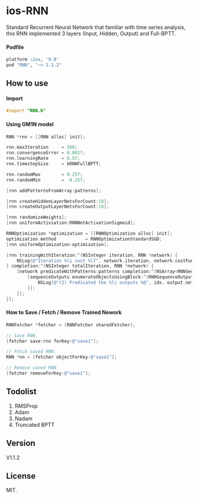 ios-RNN
=================

Standard Recurrent Neural Network that familiar with time series analysis, this RNN implemented 3 layers (Input, Hidden, Output) and Full-BPTT.

#### Podfile

```ruby
platform :ios, '9.0'
pod "RNN", "~> 1.1.2"
```

## How to use

#### Import
``` objective-c
#import "RNN.h"
```

#### Using GM1N model
``` objective-c
RNN *rnn = [[RNN alloc] init];

rnn.maxIteration     = 500;
rnn.convergenceError = 0.001f;
rnn.learningRate     = 0.5f;
rnn.timestepSize     = kRNNFullBPTT;

rnn.randomMax        = 0.25f;
rnn.randomMin        = -0.25f;

[rnn addPatternsFromArray:patterns];

[rnn createHiddenLayerNetsForCount:18];
[rnn createOutputLayerNetsForCount:10];

[rnn randomizeWeights];
[rnn uniformActiviation:RNNNetActivationSigmoid];

RNNOptimization *optimization = [[RNNOptimization alloc] init];
optimization.method           = RNNOptimizationStandardSGD;
[rnn uniformOptimization:optimization];

[rnn trainingWithIteration:^(NSInteger iteration, RNN *network) {
    NSLog(@"Iteration %li cost %lf", network.iteration, network.costFunction.mse);
} completion:^(NSInteger totalIteration, RNN *network) {
    [network predicateWithPatterns:patterns completion:^(NSArray<RNNSequenceOutput *> *sequenceOutputs) {
        [sequenceOutputs enumerateObjectsUsingBlock:^(RNNSequenceOutput * _Nonnull output, NSUInteger idx, BOOL * _Nonnull stop) {
            NSLog(@"(2) Predicated the %li outputs %@", idx, output.networkOutputs);
        }];
    }];
}];

```

#### How to Save / Fetch / Remove Trained Nework
``` objective-c
RNNFetcher *fetcher = [RNNFetcher sharedFetcher];

// Save RNN.
[fetcher save:rnn forKey:@"save1"];

// Fetch saved RNN.
RNN *nn = [fetcher objectForKey:@"save1"];

// Remove saved RNN.
[fetcher removeForKey:@"save1"];
```

## Todolist

1. RMSProp <br />
2. Adam <br />
3. Nadam <br />
4. Truncated BPTT <br />

## Version

V1.1.2

## License

MIT.
